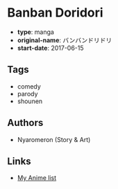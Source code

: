 # Banban Doridori

-   **type**: manga
-   **original-name**: バンバンドリドリ
-   **start-date**: 2017-06-15

## Tags

-   comedy
-   parody
-   shounen

## Authors

-   Nyaromeron (Story & Art)

## Links

-   [My Anime list](https://myanimelist.net/manga/115400/Banban_Doridori)
